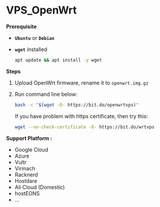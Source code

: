 # VPS_OpenWrt



**Prerequisite**
 - **`Ubuntu`** or **`Debian`**  
 - **`wget`** installed<br>

    ```Bash
    apt update && apt install -y wget 
    ```
**Steps**

1.  Upload OpenWrt firmware, rename it to `openwrt.img.gz` 
2.  Run command line below:
    ```Bash
    bash -c "$(wget -O- https://bit.do/openwrtvps)"
    ```
    If you have problem with https certificate, then try this:

    ```Bash
    wget --no-check-certificate -O- https://bit.do/wrtvps
    ```
**Support Platform :**

- Google Cloud
- Azure
- Vultr
- Virmach
- Racknerd
- Hostdare
- Ali Cloud (Domestic)
- hostEONS
- ...


